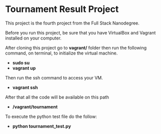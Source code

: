 # Tournament Result Project

This project is the fourth project from the Full Stack Nanodegree.

Before you run this project, be sure that you have VirtualBox and Vagrant installed on your computer.

After cloning this project go to **vagrant/** folder then run the following command, on terminal, to initialize the virtual machine.
* **sudo su**
* **vagrant up**

Then run the ssh command to access your VM.
* **vagrant ssh**

After that all the code will be available on this path
* **/vagrant/tournament**

To execute the python test file do the follow:
* **python tournament_test.py**
